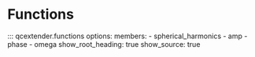 # Functions

::: qcextender.functions
    options:
      members:
        - spherical_harmonics
        - amp
        - phase
        - omega
      show_root_heading: true
      show_source: true